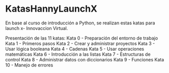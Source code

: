 # KatasHannyLaunchX
En base al curso de introducción a Python, se realizan estas katas para launch x- Innovaccion Virtual.

Presentación de las 11 katas:
Kata 0 - Preparación del entorno de trabajo
Kata 1 - Primeros pasos
Kata 2 - Crear y administrar proyectos
Kata 3 - Usar lógica booleana
Kata 4 - Cadenas
Kata 5 - Usar operaciones matemáticas
Kata 6 - Introducción a las listas
Kata 7 - Estructuras de control
Kata 8 - Administrar datos con diccionarios
Kata 9 - Funciones
Kata 10 - Manejo de errores
